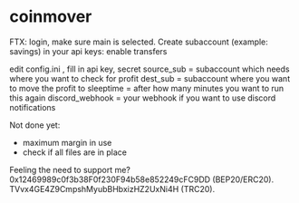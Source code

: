 # coinmover
FTX:
login, make sure main is selected. 
Create subaccount (example: savings)
in your api keys: enable transfers

edit config.ini , fill in api key, secret 
source_sub = subaccount which needs where you want to check for profit
dest_sub = subaccount where you want to move the profit to
sleeptime = after how many minutes you want to run this again
discord_webhook = your webhook if you want to use discord notifications

Not done yet:
* maximum margin in use 
* check if all files are in place


Feeling the need to support me?    
0x12469989c0f3b38F0f230F94b58e852249cFC9DD (BEP20/ERC20).    
TVvx4GE4Z9CmpshMyubBHbxizHZ2UxNi4H (TRC20).    

